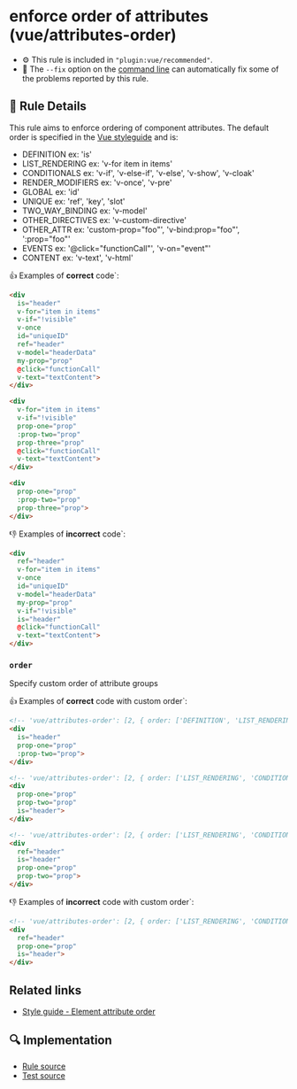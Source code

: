 # enforce order of attributes (vue/attributes-order)

- :gear: This rule is included in `"plugin:vue/recommended"`.
- :wrench: The `--fix` option on the [command line](https://eslint.org/docs/user-guide/command-line-interface#fixing-problems) can automatically fix some of the problems reported by this rule.

## :book: Rule Details

This rule aims to enforce ordering of component attributes. The default order is specified in the [Vue styleguide](https://vuejs.org/v2/style-guide/#Element-attribute-order-recommended) and is:
- DEFINITION
ex: 'is'
- LIST_RENDERING
ex: 'v-for item in items'
- CONDITIONALS
ex: 'v-if', 'v-else-if', 'v-else', 'v-show', 'v-cloak'
- RENDER_MODIFIERS
ex: 'v-once', 'v-pre'
- GLOBAL
ex: 'id'
- UNIQUE
ex: 'ref', 'key', 'slot'
- TWO\_WAY\_BINDING
ex: 'v-model'
- OTHER_DIRECTIVES
ex: 'v-custom-directive'
- OTHER_ATTR
ex: 'custom-prop="foo"', 'v-bind:prop="foo"', ':prop="foo"'
- EVENTS
ex: '@click="functionCall"', 'v-on="event"'
- CONTENT
ex: 'v-text', 'v-html'

:+1: Examples of **correct** code`:

```html
<div
  is="header"
  v-for="item in items"
  v-if="!visible"
  v-once
  id="uniqueID"
  ref="header"
  v-model="headerData"
  my-prop="prop"
  @click="functionCall"
  v-text="textContent">
</div>
```

```html
<div
  v-for="item in items"
  v-if="!visible"
  prop-one="prop"
  :prop-two="prop"
  prop-three="prop"
  @click="functionCall"
  v-text="textContent">
</div>
```

```html
<div
  prop-one="prop"
  :prop-two="prop"
  prop-three="prop">
</div>
```

:-1: Examples of **incorrect** code`:

```html
<div
  ref="header"
  v-for="item in items"
  v-once
  id="uniqueID"
  v-model="headerData"
  my-prop="prop"
  v-if="!visible"
  is="header"
  @click="functionCall"
  v-text="textContent">
</div>
```

### `order`

Specify custom order of attribute groups

:+1: Examples of **correct** code with custom order`:

```html
<!-- 'vue/attributes-order': [2, { order: ['DEFINITION', 'LIST_RENDERING', 'CONDITIONALS', 'RENDER_MODIFIERS', 'GLOBAL', 'UNIQUE', ['BINDING', 'OTHER_ATTR'], 'EVENTS', 'CONTENT'] }] -->
<div
  is="header"
  prop-one="prop"
  :prop-two="prop">
</div>
```

```html
<!-- 'vue/attributes-order': [2, { order: ['LIST_RENDERING', 'CONDITIONALS', 'RENDER_MODIFIERS', 'GLOBAL', 'UNIQUE', 'BINDING', 'OTHER_ATTR', 'EVENTS', 'CONTENT', 'DEFINITION'] }] -->
<div
  prop-one="prop"
  prop-two="prop"
  is="header">
</div>
```

```html
<!-- 'vue/attributes-order': [2, { order: ['LIST_RENDERING', 'CONDITIONALS', 'RENDER_MODIFIERS', 'GLOBAL', 'UNIQUE', 'TWO_WAY_BINDING', 'DEFINITION', 'OTHER_DIRECTIVES', 'OTHER_ATTR', 'EVENTS', 'CONTENT'] }] -->
<div
  ref="header"
  is="header"
  prop-one="prop"
  prop-two="prop">
</div>
```

:-1: Examples of **incorrect** code with custom order`:

```html
<!-- 'vue/attributes-order': [2, { order: ['LIST_RENDERING', 'CONDITIONALS', 'RENDER_MODIFIERS', 'GLOBAL', 'UNIQUE', 'TWO_WAY_BINDING', 'DEFINITION', 'OTHER_DIRECTIVES', 'OTHER_ATTR', 'EVENTS', 'CONTENT'] }] -->
<div
  ref="header"
  prop-one="prop"
  is="header">
</div>
```

## Related links

- [Style guide - Element attribute order](https://vuejs.org/v2/style-guide/#Element-attribute-order-recommended)

## :mag: Implementation

- [Rule source](https://github.com/vuejs/eslint-plugin-vue/blob/master/lib/rules/attributes-order.js)
- [Test source](https://github.com/vuejs/eslint-plugin-vue/blob/master/tests/lib/rules/attributes-order.js)
